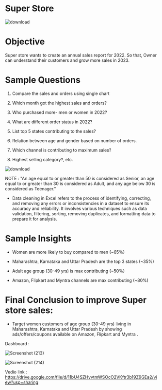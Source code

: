 # Super Store 

![download](https://user-images.githubusercontent.com/119277783/221358979-42854e55-3b58-419c-a6ad-4340233103c6.png)



# Objective

Super store wants to create an annual sales report for 2022. 
So that, Owner can understand their customers and grow more sales in 2023.


# Sample Questions

 1. Compare the sales and orders using single chart

 2. Which month got the highest sales and orders?

 3. Who purchased more- men or women in 2022?

 4. What are different order status in 2022?

 5. List top 5 states contributing to the sales?

 6. Relation between age and gender based on number of orders. 

 7. Which channel is contributing to maximum sales?

 8. Highest selling category?, etc.
 
 
 ![download](https://user-images.githubusercontent.com/119277783/221359013-f8c52a8a-fc1c-4e9d-9b09-ec5bb372bb58.jpg)




NOTE :  "An age equal to or greater than 50 is considered as Senior, an age equal to or greater than 30 is considered as Adult, and any age below 30 is considered as Teenager."

 - Data cleaning in Excel refers to the process of identifying, correcting, and removing any errors or inconsistencies in a dataset to ensure its accuracy and reliability. It involves various techniques such as data validation, filtering, sorting, removing duplicates, and formatting data to prepare it for analysis.



# Sample Insights

  - Women are more likely to buy compared to men (~65%)

  - Maharashtra, Karnataka and Uttar Pradesh are the top 3 states (~35%)

  - Adult age group (30-49 yrs) is max contributing (~50%)

  - Amazon, Flipkart and Myntra channels are max contributing (~80%)



# Final Conclusion to improve Super store sales:

 - Target women customers of age group (30-49 yrs) living in Maharashtra, Karnataka and Uttar Pradesh by showing ads/offers/coupons available on Amazon, Flipkart and Myntra .


Dashboard :

![Screenshot (213)](https://user-images.githubusercontent.com/119277783/221359461-e42fbee4-30a2-4aef-974e-bf38f7d816ba.png)



![Screenshot (214)](https://user-images.githubusercontent.com/119277783/221359480-6404df10-096f-4180-ab05-c38c7950bfb6.png)



Vedio link :
https://drive.google.com/file/d/11bU4SZHvvtmWSOcO2VKftr3b19Z9GEa2/view?usp=sharing






